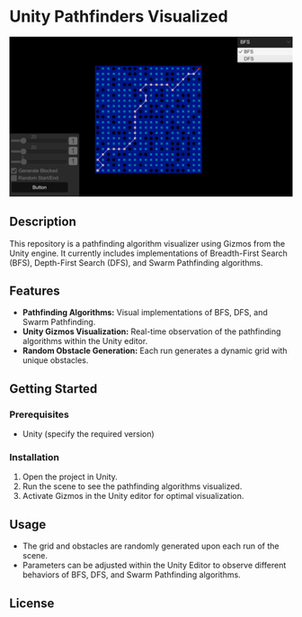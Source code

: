 # Unity Pathfinders Visualized

![Example Image](https://github.com/Silent0Wings/Unity-Pathfinders-Visualized/blob/main/ScreenShot/Screenshot%202023-12-24%20012351.png)

## Description
This repository is a pathfinding algorithm visualizer using Gizmos from the Unity engine. It currently includes implementations of Breadth-First Search (BFS), Depth-First Search (DFS), and Swarm Pathfinding algorithms.

## Features
- **Pathfinding Algorithms:** Visual implementations of BFS, DFS, and Swarm Pathfinding.
- **Unity Gizmos Visualization:** Real-time observation of the pathfinding algorithms within the Unity editor.
- **Random Obstacle Generation:** Each run generates a dynamic grid with unique obstacles.

## Getting Started
### Prerequisites
- Unity (specify the required version)

### Installation
1. Open the project in Unity.
2. Run the scene to see the pathfinding algorithms visualized.
3. Activate Gizmos in the Unity editor for optimal visualization.

## Usage
- The grid and obstacles are randomly generated upon each run of the scene.
- Parameters can be adjusted within the Unity Editor to observe different behaviors of BFS, DFS, and Swarm Pathfinding algorithms.

## License
